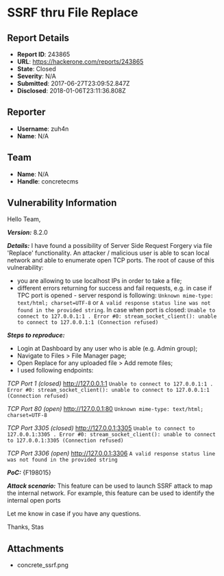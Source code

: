 # SSRF thru File Replace

## Report Details
- **Report ID**: 243865
- **URL**: https://hackerone.com/reports/243865
- **State**: Closed
- **Severity**: N/A
- **Submitted**: 2017-06-27T23:09:52.847Z
- **Disclosed**: 2018-01-06T23:11:36.808Z

## Reporter
- **Username**: zuh4n
- **Name**: N/A

## Team
- **Name**: N/A
- **Handle**: concretecms

## Vulnerability Information
Hello Team,

**_Version:_**
8.2.0

**_Details:_**
I have found a possibility of Server Side Request Forgery via file 'Replace' functionality. An attacker / malicious user is able to scan local network and able to enumerate open TCP ports. The root of cause of this vulnerability:
- you are allowing to use localhost IPs in order to take a file;
- different errors returning for success and fail requests, e.g. in case if TPC port is opened - server respond is following: `Unknown mime-type: text/html; charset=UTF-8` or `A valid response status line was not found in the provided string`. In case when port is closed: `Unable to connect to 127.0.0.1:1 . Error #0: stream_socket_client(): unable to connect to 127.0.0.1:1 (Connection refused)`

**_Steps to reproduce:_**
- Login at Dashboard by any user who is able (e.g. Admin group);
- Navigate to Files > File Manager page;
- Open Replace for any uploaded file > Add remote files;
- I used following endpoints:

_TCP Port 1 (closed)_
http://127.0.0.1:1
`Unable to connect to 127.0.0.1:1 . Error #0: stream_socket_client(): unable to connect to 127.0.0.1:1 (Connection refused)`

_TCP Port 80 (open)_
http://127.0.0.1:80
`Unknown mime-type: text/html; charset=UTF-8`

_TCP Port 3305 (closed)_
http://127.0.0.1:3305
`Unable to connect to 127.0.0.1:3305 . Error #0: stream_socket_client(): unable to connect to 127.0.0.1:3305 (Connection refused)`

_TCP Port 3306 (open)_
http://127.0.0.1:3306
`A valid response status line was not found in the provided string`


**_PoC:_**
{F198015}

**_Attack scenario:_**
This feature can be used to launch SSRF attack to map the internal network. For example, this feature can be used to identify the internal open ports

Let me know in case if you have any questions.

Thanks,
Stas


## Attachments
- concrete_ssrf.png
